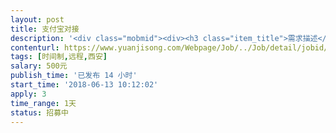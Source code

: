 ```yaml
---                
layout: post       
title: 支付宝对接           
description: '<div class="mobmid"><div><h3 class="item_title">需求描述</h3><p>小bug处理。使用APP下完单付款时，跳转到支付宝页面时，不会弹出手机内已安装的支付宝APP。而是跳转到支付宝网页端。登录时提示账户不存在，登录不上去。开发语言 php .net</p></div><!--info end--></div>'     
contenturl: https://www.yuanjisong.com/Webpage/Job/../Job/detail/jobid/101569      
tags: [时间制,远程,西安]            
salary: 500元          
publish_time: '已发布 14 小时'         
start_time: '2018-06-13 10:12:02'           
apply: 3                   
time_range: 1天              
status: 招募中                  
---                 
```

